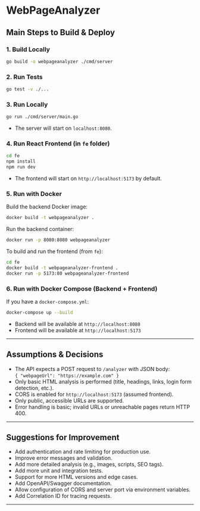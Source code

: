 # WebPageAnalyzer

## Main Steps to Build & Deploy

### 1. **Build Locally**
```sh
go build -o webpageanalyzer ./cmd/server
```

### 2. Run Tests
```sh
go test -v ./...
```

### 3. **Run Locally**
```sh
go run ./cmd/server/main.go
```
- The server will start on `localhost:8080`.

### 4. **Run React Frontend (in `fe` folder)**
```sh
cd fe
npm install
npm run dev
```
- The frontend will start on `http://localhost:5173` by default.

### 5. **Run with Docker**
Build the backend Docker image:
```sh
docker build -t webpageanalyzer .
```
Run the backend container:
```sh
docker run -p 8080:8080 webpageanalyzer
```

To build and run the frontend (from `fe`):
```sh
cd fe
docker build -t webpageanalyzer-frontend .
docker run -p 5173:80 webpageanalyzer-frontend
```

### 6. **Run with Docker Compose (Backend + Frontend)**
If you have a `docker-compose.yml`:
```sh
docker-compose up --build
```
- Backend will be available at `http://localhost:8080`
- Frontend will be available at `http://localhost:5173`

---

## Assumptions & Decisions

- The API expects a POST request to `/analyzer` with JSON body:  
  `{ "webpageUrl": "https://example.com" }`
- Only basic HTML analysis is performed (title, headings, links, login form detection, etc.).
- CORS is enabled for `http://localhost:5173` (assumed frontend).
- Only public, accessible URLs are supported.
- Error handling is basic; invalid URLs or unreachable pages return HTTP 400.

---

## Suggestions for Improvement

- Add authentication and rate limiting for production use.
- Improve error messages and validation.
- Add more detailed analysis (e.g., images, scripts, SEO tags).
- Add more unit and integration tests.
- Support for more HTML versions and edge cases.
- Add OpenAPI/Swagger documentation.
- Allow configuration of CORS and server port via environment variables.
- Add Correlation ID for tracing requests.

---
